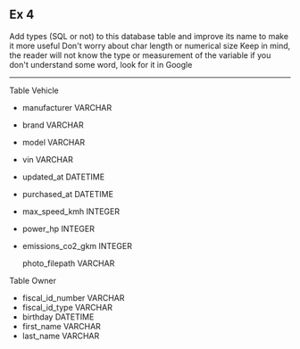 ## Ex 4

Add types (SQL or not) to this database table and improve its name to make it more useful
Don't worry about char length or numerical size
Keep in mind, the reader will not know the type or measurement of the variable
if you don't understand some word, look for it in Google

---

Table Vehicle

* manufacturer VARCHAR
* brand VARCHAR
* model VARCHAR
  
* vin VARCHAR
* updated_at DATETIME
* purchased_at DATETIME

* max_speed_kmh INTEGER
* power_hp INTEGER
* emissions_co2_gkm INTEGER
  
  photo_filepath VARCHAR

Table Owner

* fiscal_id_number VARCHAR
* fiscal_id_type VARCHAR
* birthday DATETIME
* first_name VARCHAR
* last_name VARCHAR